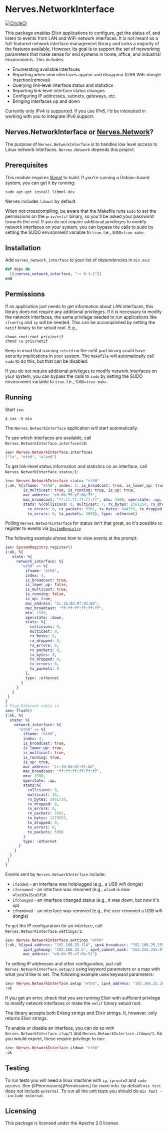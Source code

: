 # Nerves.NetworkInterface
[![CircleCI](https://circleci.com/gh/nerves-project/nerves_network_interface.svg?style=svg)](https://circleci.com/gh/nerves-project/nerves_network_interface)

This package enables Elixir applications to configure, get the status of,
and listen to events from LAN and WiFi network interfaces. It is not meant
as a full-featured network interface management library and lacks a majority
of the features available. However, its goal is to support the set of
networking parameters that make sense for end systems in home, office, and
industrial environments. This includes:

 * Enumerating available interfaces
 * Reporting when new interfaces appear and disappear (USB WiFi dongle insertion/removal)
 * Querying link-level interface status and statistics
 * Reporting link-level interface status changes
 * Configuring IP addresses, subnets, gateways, etc.
 * Bringing interfaces up and down

Currently only IPv4 is supported. If you use IPv6, I'd be interested in
working with you to integrate IPv6 support.

## Nerves.NetworkInterface or [Nerves.Network](https://github.com/nerves-project/nerves_network)?

The purpose of `Nerves.NetworkInterface` is to handles low level access to Linux
network interfaces. `Nerves.Network` depends this project.

## Prerequisites

This module requires [libmnl](http://netfilter.org/projects/libmnl/) to build.
If you're running a Debian-based system, you can get it by running:

    sudo apt-get install libmnl-dev

Nerves includes `libmnl` by default.

When not crosscompiling, be aware that the Makefile runs `sudo` to set the
permissions on the `priv/netif` binary, so you'll be asked your password towards
the end. If you do not require additional privileges to modify network
interfaces on your system, you can bypass the calls to sudo by setting the
SUDO environment variable to `true`. I.e., `SUDO=true make`.

## Installation
Add `nerves_network_interface` to your list of dependencies in `mix.exs`:
```elixir
def deps do
  [{:nerves_network_interface, "~> 0.3.2"}]
end
```

## Permissions

If an application just needs to get information about LAN interfaces,
this library does not require any additional privileges. If it is necessary
to modify the network interfaces, the same privilege needed to run applications
like `ifconfig` and `ip` will be needed. This can be accomplished by setting
the `netif` binary to be setuid root. E.g.,

    chown root:root priv/netif
    chmod +s priv/netif

Keep in mind that running `setuid` on the netif port binary could have
security implications in your system. The `Makefile` will automatically call
`sudo` to do this, but that can be disabled.

If you do not require additional privileges to modify network
interfaces on your system, you can bypass the calls to `sudo` by setting the
SUDO environment variable to `true`. I.e., `SUDO=true make`.

## Running

Start `iex`:

    $ iex -S mix

The `Nerves.NetworkInterface` application will start automatically.

To see which interfaces are available, call `Nerves.NetworkInterface.interfaces\0`:

```elixir
iex> Nerves.NetworkInterface.interfaces
["lo", "eth0", "wlan0"]
```

To get link-level status information and statistics on an interface, call
`Nerves.NetworkInterface.status/1`:

```elixir
iex> Nerves.NetworkInterface.status "eth0"
{:ok, %{ifname: "eth0", index: 2, is_broadcast: true, is_lower_up: true,
        is_multicast: true, is_running: true, is_up: true,
        mac_address: "e0:db:55:e7:8b:53",
        mac_broadcast: "ff:ff:ff:ff:ff:ff", mtu: 1500, operstate: :up,
        stats: %{collisions: 0, multicast: 7, rx_bytes: 2561254, rx_dropped: 0,
          rx_errors: 0, rx_packets: 5301, tx_bytes: 944159, tx_dropped: 0,
          tx_errors: 0, tx_packets: 3898}, type: :ethernet}
```

Polling `Nerves.NetworkInterface` for status isn't that great, so it's possible to
register to events via [`SystemRegistry`](https://github.com/nerves-project/system_registry)

The following example shows how to view events at the prompt:

```elixir
iex> SystemRegistry.register()
{:ok, %{
   state: %{
     network_interface: %{
       "eth0" => %{
         ifname: "eth0",
         index: 4,
         is_broadcast: true,
         is_lower_up: false,
         is_multicast: true,
         is_running: false,
         is_up: true,
         mac_address: "1c:1b:0d:0f:91:8d",
         mac_broadcast: "ff:ff:ff:ff:ff:ff",
         mtu: 1500,
         operstate: :down,
         stats: %{
           collisions: 0,
           multicast: 0,
           rx_bytes: 0,
           rx_dropped: 0,
           rx_errors: 0,
           rx_packets: 0,
           tx_bytes: 0,
           tx_dropped: 0,
           tx_errors: 0,
           tx_packets: 0
         },
         type: :ethernet
       }
     }
   }
 }
}
# Plug Ethernet cable in
iex> flush()
{:ok, %{
  state: %{
    network_interface: %{
      "eth0" => %{
        ifname: "eth0",
        index: 4,
        is_broadcast: true,
        is_lower_up: true,
        is_multicast: true,
        is_running: true,
        is_up: true,
        mac_address: "1c:1b:0d:0f:91:8d",
        mac_broadcast: "ff:ff:ff:ff:ff:ff",
        mtu: 1500,
        operstate: :up,
        stats:%{
          collisions: 0,
          multicast: 14,
          rx_bytes: 3061718,
          rx_dropped: 0,
          rx_errors: 0,
          rx_packets: 7802,
          tx_bytes: 1273557,
          tx_dropped: 0,
          tx_errors: 0,
          tx_packets: 5068
        }
        type: :ethernet
      }
    }
  }
 }
}
```

Events sent by `Nerves.NetworkInterface` include:
  * `ifadded` - an interface was hotplugged (e.g., a USB wifi dongle)
  * `ifrenamed` - an interface was renamed (e.g., `wlan0` is now
    `wlxc83a35ca5f10`
  * `ifchanged` - an interface changed status (e.g., it was down, but now it's
    up)
  * `ifremoved` - an interface was removed (e.g., the user removed a USB wifi
    dongle)

To get the IP configuration for an interface, call `Nerves.NetworkInterface.settings/1`:

```elixir
iex> Nerves.NetworkInterface.settings "eth0"
{:ok, %{ipv4_address: "192.168.25.114", ipv4_broadcast: "192.168.25.255",
        ipv4_gateway: "192.168.25.5", ipv4_subnet_mask: "255.255.255.0",
        mac_address: "e0:db:55:e7:8b:51"}
```

To setting IP addresses and other configuration, just call
`Nerves.NetworkInterface.setup/2` using keyword parameters or a map with what you'd like
to set. The following example uses keyward parameters:

```elixir
iex> Nerves.NetworkInterface.setup "eth0", ipv4_address: "192.168.25.200", ipv4_subnet_mask: "255.255.255.0")
:ok
```

If you get an error, check that you are running Elixir with sufficient privilege
to modify network interfaces or make the `netif` binary setuid root.

The library accepts both Erlang strings and Elixir strings. It,
however, only returns Elixir strings.

To enable or disable an interface, you can do so with `Nerves.NetworkInterface.ifup/1` and
`Nerves.NetworkInterface.ifdown/1`. As you would expect, these require privilege to run:

```elixir
iex> Nerves.NetworkInterface.ifdown "eth0"
:ok
```

## Testing
To run tests you will need a linux machine with `ip`, `iproute2` and `sudo` access. See (#Permissions)[Permissions] for more info.
by default `mix test` does not include `external`. To run all the unit tests you should do `mix test --include external`

## Licensing

This package is licensed under the Apache 2.0 license.
